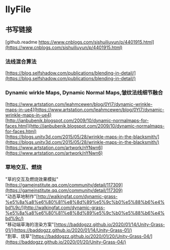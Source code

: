 # llyFile

## 书写链接
[github.readme https://www.cnblogs.com/sishuiliuyun/p/4401915.html](https://www.cnblogs.com/sishuiliuyun/p/4401915.html)


### 法线混合算法
[https://blog.selfshadow.com/publications/blending-in-detail/](https://blog.selfshadow.com/publications/blending-in-detail/)

### Dynamic wirkle Maps, Dynamic Normal Maps,皱纹法线细节融合

[https://www.artstation.com/leahmcewen/blog/0Yl7/dynamic-wrinkle-maps-in-ue4](https://www.artstation.com/leahmcewen/blog/0Yl7/dynamic-wrinkle-maps-in-ue4)    
[http://janbubenik.blogspot.com/2009/10/dynamic-normalmaps-for-faces.html](http://janbubenik.blogspot.com/2009/10/dynamic-normalmaps-for-faces.html)    
[https://blogs.unity3d.com/2015/05/28/wrinkle-maps-in-the-blacksmith/](https://blogs.unity3d.com/2015/05/28/wrinkle-maps-in-the-blacksmith/)    
[https://www.artstation.com/artwork/nYNwn6](https://www.artstation.com/artwork/nYNwn6)    

### 草地交互、燃烧
"草的交互及燃烧效果模拟"[https://gameinstitute.qq.com/community/detail/117309](https://gameinstitute.qq.com/community/detail/117309)    
"动态草地制作"[http://walkingfat.com/dynamic-grass-%e5%8a%a8%e6%80%81%e8%8d%89%e5%9c%b0%e5%88%b6%e4%bd%9c/](http://walkingfat.com/dynamic-grass-%e5%8a%a8%e6%80%81%e8%8d%89%e5%9c%b0%e5%88%b6%e4%bd%9c/)    
"移动端草海的渲染方案"[https://baddogzz.github.io/2020/01/14/Unity-Grass-01/](https://baddogzz.github.io/2020/01/14/Unity-Grass-01/)    
"割草、烧草"[https://baddogzz.github.io/2020/01/20/Unity-Grass-04/](https://baddogzz.github.io/2020/01/20/Unity-Grass-04/)    
